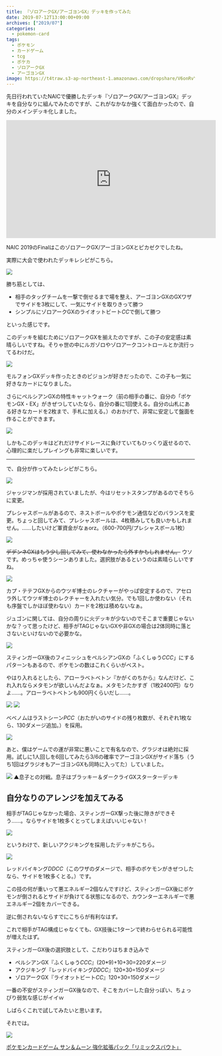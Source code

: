 ```yaml
---
title: 『ゾロアークGX/アーゴヨンGX』デッキを作ってみた
date: 2019-07-12T13:00:00+09:00
archives: ["2019/07"]
categories:
  - pokemon-card
tags:
  - ポケモン
  - カードゲーム
  - tcg
  - ポケカ
  - ゾロアークGX
  - アーゴヨンGX
image: https://t4traw.s3-ap-northeast-1.amazonaws.com/dropshare/V6onRvY5Qm1MwNUp0KLZ93lvNr6cX2KR.jpg
---
```

先日行われていたNAICで優勝したデッキ『ゾロアークGX/アーゴヨンGX』デッキを自分なりに組んでみたのですが、これがなかなか強くて面白かったので、自分のメインデッキ化しました。

<iframe width="560" height="315" src="https://www.youtube.com/embed/okdDt-rZK_o" frameborder="0" allow="accelerometer; autoplay; encrypted-media; gyroscope; picture-in-picture" allowfullscreen></iframe>

NAIC 2019のFinalはこのゾロアークGX/アーゴヨンGXとピカゼクでしたね。

<!--more-->

実際に大会で使われたデッキレシピがこちら。

[![](https://www.pokemon-card.com/deck/deckView.php/deckID/9ggiHg-6lGkrc-Li6n9L.png)](https://www.pokemon-card.com/deck/result.html/deckID/9ggiHg-6lGkrc-Li6n9L/)

勝ち筋としては、

- 相手のタッグチームを一撃で倒せるまで場を整え、アーゴヨンGXのGXワザでサイドを3枚にして、一気にサイドを取りきって勝つ
- シンプルにゾロアークGXのライオットビート<i class="ptcg-e c">C</i><i class="ptcg-e c">C</i>で倒して勝つ

といった感じです。

このデッキを組むためにゾロアークGXを揃えたのですが、この子の安定感は素晴らしいですね。そりゃ世の中にルガゾロやゾロアークコントロールとか流行ってるわけだ。

<img src="https://www.pokemon-card.com/assets/images/card_images/large/SM3p/034050_P_ZOROAKUGX.jpg" class="tcg-card">

モルフォンGXデッキ作ったときのピジョンが好きだったので、この子も一気に好きなカードになりました。

さらにペルシアンGXの特性キャットウォーク（前の相手の番に、自分の「ポケモンGX・EX」がきぜつしていたなら、自分の番に1回使える。自分の山札にある好きなカードを2枚まで、手札に加える。）のおかげで、非常に安定して盤面を作ることができます。

<img src="https://www.pokemon-card.com/assets/images/card_images/large/SM10/036388_P_PERUSHIANGX.jpg" class="tcg-card">

しかもこのデッキはどれだけサイドレースに負けていてもひっくり返せるので、心理的に楽だしプレイングも非常に楽しいです。

---

で、自分が作ってみたレシピがこちら。

[![](https://www.pokemon-card.com/deck/deckView.php/deckID/Kx88cx-GYnoP5-xcxYJx.png)](https://www.pokemon-card.com/deck/result.html/deckID/Kx88cx-GYnoP5-xcxYJx/)

ジャッジマンが採用されていましたが、今はリセットスタンプがあるのでそちらに変更。

プレシャスボールがあるので、ネストボールやポケモン通信などのバランスを変更。ちょっと回してみて、プレシャスボールは、4枚積みしても良いかもしれません。……したいけど軍資金がなぁorz。（600-700円/プレシャスボール1枚）

<img src="https://www.pokemon-card.com/assets/images/card_images/large/SMM/036859_T_PURESHASUBORU.jpg" class="tcg-card">

~~デデンネGXはもう少し回してみて、使わなかったら外すかもしれません。~~ ウソです。めっちゃ使うシーンありました。選択肢があるというのは素晴らしいですね。

<img src="https://www.pokemon-card.com/assets/images/card_images/large/SM9a/036161_P_DEDENNEGX.jpg" class="tcg-card">

カプ・テテフGXからのウツギ博士のレクチャーがやっぱ安定するので、アセロラ外してウツギ博士のレクチャーを入れたい気分。でも1回しか使わない（それも序盤でしかほぼ使わない）カードを2枚は積めないなぁ。

ジュゴンに関しては、自分の周りに火デッキが少ないのでそこまで重要じゃないかな？って思ったけど、相手がTAGじゃないGXや非GXの場合は2体同時に落とさないといけないので必要かな。

<img src="https://www.pokemon-card.com/assets/images/card_images/large/SM10/036344_P_JUGON.jpg" class="tcg-card">

スティンガーGX後のフィニッシュをペルシアンGXの「ふくしゅう<i class="ptcg-e c">C</i><i class="ptcg-e c">C</i><i class="ptcg-e c">C</i>」にするパターンもあるので、ポケモンの数はこれくらいがベスト。

やはり入れるとしたら、アローラベトベトン『かがくのちから』なんだけど、これ入れならメタモンが欲しいんだよなぁ。メタモンたかすぎ（1枚2400円）なりよ……。アローラベトベトンも900円くらいだし……。

<img src="https://www.pokemon-card.com/assets/images/card_images/large/SM4p/034263_P_ARORABETOBETON.jpg" class="tcg-card">

<img src="https://www.pokemon-card.com/assets/images/card_images/large/SM7a/035204_P_METAMON.jpg" class="tcg-card">

ベベノムはラストシーン<i class="ptcg-e p">P</i><i class="ptcg-e c">C</i><i class="ptcg-e c">C</i>（おたがいのサイドの残り枚数が、それぞれ1枚なら、130ダメージ追加。）を採用。

<img src="https://www.pokemon-card.com/assets/images/card_images/large/SM10b/036687_P_BEBENOMU.jpg" class="tcg-card">

あと、僕はゲームでの運が非常に悪いことで有名なので、グラジオは絶対に採用。試しに1人回しを6回してみたら3/6の確率でアーゴヨンGXがサイド落ち（うち1回はグラジオもアーゴヨンGXも同時に入ってた）していました。

![](https://t4traw.s3-ap-northeast-1.amazonaws.com/dropshare/gWjJ2bRarbtwb0F6T6VuxDEKWkwK6dSS.jpg)
▲息子との対戦。息子はブラッキー＆ダークライGXスターターデッキ

## 自分なりのアレンジを加えてみる

相手がTAGじゃなかった場合、スティンガーGX撃った後に隙きができそう……。ならサイドを1枚多くとってしまえばいいじゃない！

[![](https://www.pokemon-card.com/deck/deckView.php/deckID/JxDcxY-3fZPdR-48Yx4K.png)](https://www.pokemon-card.com/deck/result.html/deckID/pMEMUy-eKb3UP-3MpEE2/)

というわけで、新しいアクジキングを採用したデッキがこちら。

<img src="https://www.pokemon-card.com/assets/images/card_images/large/SM11a/036950_P_AKUJIKINGU.jpg" class="tcg-card">

レッドバイキング<i class="ptcg-e d">D</i><i class="ptcg-e d">D</i><i class="ptcg-e c">C</i><i class="ptcg-e c">C</i>（このワザのダメージで、相手のポケモンがきぜつしたなら、サイドを1枚多くとる。）です。

この技の何が重いって悪エネルギー2個なんですけど、スティンガーGX後にポケモンが倒されるとサイドが負けてる状態になるので、カウンターエネルギーで悪エネルギー2個をカバーできる。

逆に倒されないならすでにこちらが有利なはず。

これで相手がTAG構成じゃなくても、GX技後に1ターンで終わらせられる可能性が増えたはず。

スティンガーGX後の選択肢として、こだわりはちまき込みで

- ペルシアンGX『ふくしゅう<i class="ptcg-e c">C</i><i class="ptcg-e c">C</i><i class="ptcg-e c">C</i>』(20*9)+10+30=220ダメージ
- アクジキング『レッドバイキング<i class="ptcg-e d">D</i><i class="ptcg-e d">D</i><i class="ptcg-e c">C</i><i class="ptcg-e c">C</i>』120+30=150ダメージ
- ゾロアークGX『ライオットビート<i class="ptcg-e c">C</i><i class="ptcg-e c">C</i>』120+30=150ダメージ

一番の不安がスティンガーGX後なので、そこをカバーした自分っぽい、ちょっぴり弱気な感じがイイｗ

しばらくこれで試してみたいと思います。

それでは。

<div class="amazfy">
<a href="https://www.amazon.co.jp/dp/B07PQCV4P1?tag=t4traw-22">
<img src="https://ws-fe.amazon-adsystem.com/widgets/q?_encoding=UTF8&ASIN=B07PQCV4P1&Format=_SL250_&ID=AsinImage&MarketPlace=JP&ServiceVersion=20070822&WS=1&tag=t4traw-22&language=ja_JP">
<p>ポケモンカードゲーム サン＆ムーン 強化拡張パック「リミックスバウト」</p>
</a>
</div>